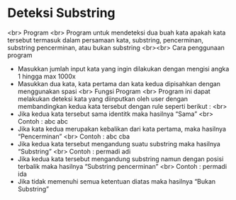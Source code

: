 # Deteksi Substring
<br\>
Program <br\>
Program untuk mendeteksi dua buah kata apakah kata tersebut termasuk dalam persamaan kata, substring, pencerminan, substring pencerminan, atau bukan substring <br\><br\>
Cara penggunaan program
-	Masukkan jumlah input kata yang ingin dilakukan dengan mengisi angka 1 hingga max 1000x
-	Masukkan dua kata, kata pertama dan kata kedua dipisahkan dengan menggunakan spasi <br\>
Fungsi Program <br\>
Program ini dapat melakukan deteksi kata yang diinputkan oleh user dengan membandingkan kedua kata tersebut dengan rule seperti berikut : <br\>
-	Jika kedua kata tersebut sama identitk maka hasilnya “Sama” <br\>
Contoh : abc abc
-	Jika kata kedua merupakan kebalikan dari kata pertama, maka hasilnya “Pencerminan” <br\>
Contoh : abc cba
-	Jika kedua kata tersebut mengandung suatu substring maka hasilnya “Substring” <br\>
Contoh : permadi adi
-	Jika kedua kata tersebut mengandung substring namun dengan posisi terbalik maka hasilnya “Substring pencerminan” <br\>
Contoh : permadi ida
-	Jika tidak memenuhi semua ketentuan diatas maka hasilnya “Bukan Substring”
